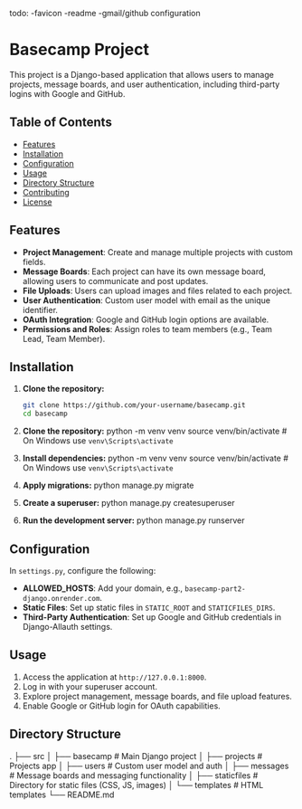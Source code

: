 todo:
-favicon
-readme
-gmail/github configuration


# Basecamp Project

This project is a Django-based application that allows users to manage projects, message boards, and user authentication, including third-party logins with Google and GitHub.

## Table of Contents
- [Features](#features)
- [Installation](#installation)
- [Configuration](#configuration)
- [Usage](#usage)
- [Directory Structure](#directory-structure)
- [Contributing](#contributing)
- [License](#license)

## Features
- **Project Management**: Create and manage multiple projects with custom fields.
- **Message Boards**: Each project can have its own message board, allowing users to communicate and post updates.
- **File Uploads**: Users can upload images and files related to each project.
- **User Authentication**: Custom user model with email as the unique identifier.
- **OAuth Integration**: Google and GitHub login options are available.
- **Permissions and Roles**: Assign roles to team members (e.g., Team Lead, Team Member).

## Installation

1. **Clone the repository:**
   ```bash
   git clone https://github.com/your-username/basecamp.git
   cd basecamp


2. **Clone the repository:**
python -m venv venv
source venv/bin/activate  # On Windows use `venv\Scripts\activate`

3. **Install dependencies:**
python -m venv venv
source venv/bin/activate  # On Windows use `venv\Scripts\activate`

4. **Apply migrations:**
python manage.py migrate

5. **Create a superuser:**
python manage.py createsuperuser

6. **Run the development server:**
python manage.py runserver


## Configuration

In `settings.py`, configure the following:

- **ALLOWED_HOSTS**: Add your domain, e.g., `basecamp-part2-django.onrender.com`.
- **Static Files**: Set up static files in `STATIC_ROOT` and `STATICFILES_DIRS`.
- **Third-Party Authentication**: Set up Google and GitHub credentials in Django-Allauth settings.

## Usage

1. Access the application at `http://127.0.0.1:8000`.
2. Log in with your superuser account.
3. Explore project management, message boards, and file upload features.
4. Enable Google or GitHub login for OAuth capabilities.


## Directory Structure

.
├── src
│   ├── basecamp         # Main Django project
│   ├── projects         # Projects app
│   ├── users            # Custom user model and auth
│   ├── messages         # Message boards and messaging functionality
│   ├── staticfiles      # Directory for static files (CSS, JS, images)
│   └── templates        # HTML templates
└── README.md


